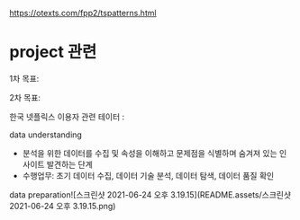 https://otexts.com/fpp2/tspatterns.html



# project 관련

1차 목표: 

2차 목표: 

한국 넷플릭스 이용자 관련 테이터 : 

data understanding

- 분석을 위한 데이터를 수집 및 속성을 이해하고 문제점을 식별하며 숨겨져 있는 인사이트 발견하는 단계
- 수행업무: 초기 데이터 수집, 데이터 기술 분석, 데이터 탐색, 데이터 품질 확인

data preparation![스크린샷 2021-06-24 오후 3.19.15](README.assets/스크린샷 2021-06-24 오후 3.19.15.png)